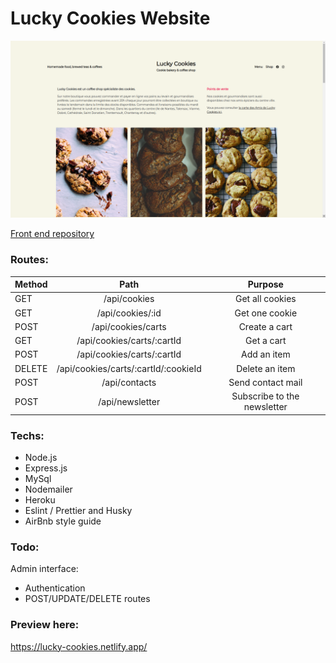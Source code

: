 # Lucky Cookies Website

![image](lucky.png?raw=true)

[Front end repository ](https://github.com/nicholas570/lucky-cookies)

### Routes:

| Method |                 Path                 |           Purpose           |
| ------ | :----------------------------------: | :-------------------------: |
| GET    |             /api/cookies             |       Get all cookies       |
| GET    |           /api/cookies/:id           |       Get one cookie        |
| POST   |          /api/cookies/carts          |        Create a cart        |
| GET    |      /api/cookies/carts/:cartId      |         Get a cart          |
| POST   |      /api/cookies/carts/:cartId      |         Add an item         |
| DELETE | /api/cookies/carts/:cartId/:cookieId |       Delete an item        |
| POST   |            /api/contacts             |      Send contact mail      |
| POST   |           /api/newsletter            | Subscribe to the newsletter |

### Techs:

- Node.js
- Express.js
- MySql
- Nodemailer
- Heroku
- Eslint / Prettier and Husky
- AirBnb style guide

### Todo:

Admin interface:

- Authentication
- POST/UPDATE/DELETE routes

### Preview here:

https://lucky-cookies.netlify.app/
